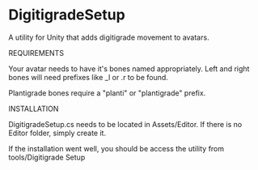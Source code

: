 # DigitigradeSetup
A utility for Unity that adds digitigrade movement to avatars.

REQUIREMENTS

Your avatar needs to have it's bones named appropriately. 
Left and right bones will need prefixes like _l or .r to be found.

Plantigrade bones require a "planti" or "plantigrade" prefix.

INSTALLATION

DigitigradeSetup.cs needs to be located in Assets/Editor. 
If there is no Editor folder, simply create it.

If the installation went well, you should be access the utility from tools/Digitigrade Setup
